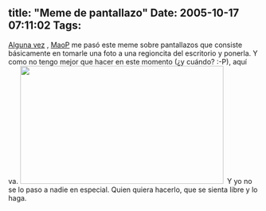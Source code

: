 title: "Meme de pantallazo"
Date: 2005-10-17 07:11:02
Tags: 
---
<a target="_blank" href="http://maop.gulegro.org/blog/general/meme.html">Alguna vez</a> , <a target="_blank" href="http://maop.gulegro.org">MaoP</a> me pasó este meme sobre pantallazos que consiste básicamente en tomarle una foto a una regioncita del escritorio y ponerla. Y como no tengo mejor que hacer en este momento (¿y cuándo? :-P), aquí va. <a href="http://damog.nipl.net/images/screenshot.png" target="_blank"><img width="408" height="237" border="0" alt=" " src="http://damog.nipl.net/images/mini-screenshot.png"/></a>  Y yo no se lo paso a nadie en especial. Quien quiera hacerlo, que se sienta libre y lo haga. <br/><br/>
